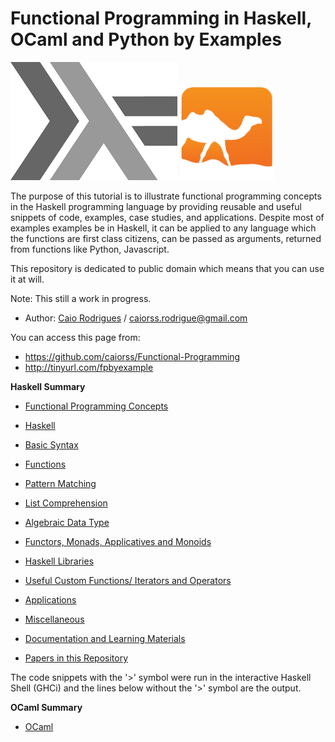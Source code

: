 # Functional Programming in Haskell, OCaml and Python by Examples

<!--
@TODO: Add the creative commons public domain logo.
@TODO: Update papers repository
-->

<a href="https://www.haskell.org"><img src="haskell/images/haskellLogo.png"/></a>  <a href="https://ocaml.org"><img src="ocaml/images/ocamlogo.png" width="30%" /></a>

<!--
![](ocaml/images/ocamlogo.png)
-->

The purpose of this tutorial is to illustrate functional programming concepts in the Haskell programming language by providing reusable and useful snippets of code, examples, case studies, and applications. Despite most of examples examples be in Haskell, it can be applied to any language which the functions are first class citizens, can be passed as arguments, returned from functions like Python, Javascript.

This repository is dedicated to public domain which means that you can use it at will. 

Note: This still a work in progress.

* Author:   [Caio Rodrigues](https://www.linkedin.com/in/caiorodrigues) / caiorss.rodrigue@gmail.com 

You can access this page from:

* https://github.com/caiorss/Functional-Programming
* http://tinyurl.com/fpbyexample


**Haskell Summary**

* [Functional Programming Concepts](haskell/Functional_Programming_Concepts.md)
* [Haskell](haskell/Haskell.md)
* [Basic Syntax](haskell/Basic_Syntax.md)
* [Functions](haskell/Functions.md)
* [Pattern Matching](haskell/Pattern_Matching.md)
* [List Comprehension](haskell/List_Comprehension.md)
* [Algebraic Data Type](haskell/Algebraic_Data_Types.md)
* [Functors, Monads, Applicatives and Monoids](haskell/Functors__Monads__Applicatives_and_Monoids.md)
* [Haskell Libraries](haskell/Libraries.md)

* [Useful Custom Functions/ Iterators and Operators](haskell/Useful_Custom_Functions__Iterators_and_Operators.md)
* [Applications](haskell/Applications.md)

* [Miscellaneous](haskell/Miscellaneous.md)

* [Documentation and Learning Materials](haskell/Documentation_and_Learning_Materials.md)

* [Papers in this Repository](papers/README.md)


The code snippets with the '>' symbol were run in the interactive Haskell Shell (GHCi) and the lines below without the '>' symbol are the output.

**OCaml Summary**

* [OCaml](ocaml/README.md)
